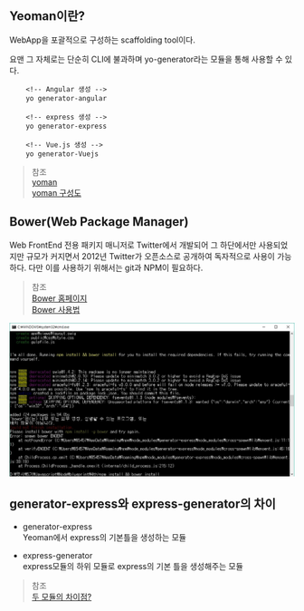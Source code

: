 ## Yeoman이란?
WebApp을 포괄적으로 구성하는 scaffolding tool이다.        

요맨 그 자체로는 단순히 CLI에 불과하며 yo-generator라는 모듈을 통해 사용할 수 있다.
```
    <!-- Angular 생성 -->
    yo generator-angular

    <!-- express 생성 -->
    yo generator-express

    <!-- Vue.js 생성 -->
    yo generator-Vuejs
```
> 참조        
[yoman](https://github.com/miconblog/Slide/tree/master/20140402)   
[yoman 구성도](https://www.slideshare.net/emotion987/yeoman-46019392)


## Bower(Web Package Manager)
Web FrontEnd 전용 패키지 매니저로 Twitter에서 개발되어 그 하단에서만 사용되었지만 규모가 커지면서 2012년 Twitter가 오픈소스로 공개하여 독자적으로 사용이 가능하다.
다만 이를 사용하기 위해서는 git과 NPM이 필요하다.

> 참조        
[Bower 홈페이지](https://bower.io/)      
[Bower 사용법](http://webframeworks.kr/getstarted/bower/)

![BowerError](bower_error.jpg)


## generator-express와 express-generator의 차이

* generator-express     
  Yeoman에서 express의 기본틀을 생성하는 모듈

* express-generator     
  express모듈의 하위 모듈로 express의 기본 틀을 생성해주는 모듈

> 참조        
[두 모듈의 차이점?](https://stackoverflow.com/questions/41311348/express-or-express-generator-do-i-need-both)
